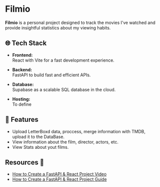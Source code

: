 # Filmio

**Filmio** is a personal project designed to track the movies I've watched and provide insightful statistics about my viewing habits.

## 🌐 **Tech Stack**

- **Frontend:**  
  React with Vite for a fast development experience.

- **Backend:**  
  FastAPI to build fast and efficient APIs.

- **Database:**  
  Supabase as a scalable SQL database in the cloud.

- **Hosting:**  
  To define 

## 📝 Features

- Upload LetterBoxd data, proccess, merge information with TMDB, upload it to the DataBase.
- View information about the film, director, actors, etc.
- View Stats about yout films.

## Resources 📁

- [How to Create a FastAPI & React Project Video](https://www.youtube.com/watch?v=aSdVU9-SxH4)
- [How to Create a FastAPI & React Project Guide](https://github.com/techwithtim/FastAPI-React-Integration.git)
